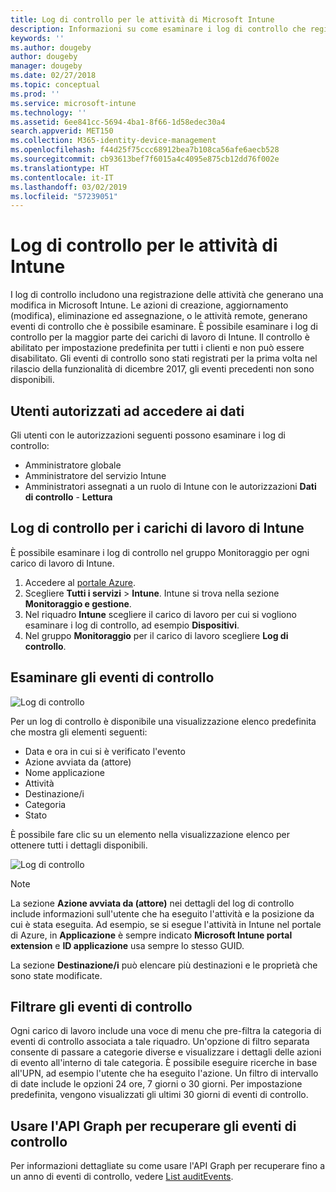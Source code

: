 ```yaml
---
title: Log di controllo per le attività di Microsoft Intune
description: Informazioni su come esaminare i log di controllo che registrano le attività di Microsoft Intune.
keywords: ''
ms.author: dougeby
author: dougeby
manager: dougeby
ms.date: 02/27/2018
ms.topic: conceptual
ms.prod: ''
ms.service: microsoft-intune
ms.technology: ''
ms.assetid: 6ee841cc-5694-4ba1-8f66-1d58edec30a4
search.appverid: MET150
ms.collection: M365-identity-device-management
ms.openlocfilehash: f44d25f75ccc68912bea7b108ca56afe6aecb528
ms.sourcegitcommit: cb93613bef7f6015a4c4095e875cb12dd76f002e
ms.translationtype: HT
ms.contentlocale: it-IT
ms.lasthandoff: 03/02/2019
ms.locfileid: "57239051"
---
```

# <a name="audit-logs-for-intune-activities"></a>Log di controllo per le attività di Intune
I log di controllo includono una registrazione delle attività che generano una modifica in Microsoft Intune. Le azioni di creazione, aggiornamento (modifica), eliminazione ed assegnazione, o le attività remote, generano eventi di controllo che è possibile esaminare. È possibile esaminare i log di controllo per la maggior parte dei carichi di lavoro di Intune. Il controllo è abilitato per impostazione predefinita per tutti i clienti e non può essere disabilitato. Gli eventi di controllo sono stati registrati per la prima volta nel rilascio della funzionalità di dicembre 2017, gli eventi precedenti non sono disponibili.

## <a name="who-can-access-the-data"></a>Utenti autorizzati ad accedere ai dati
Gli utenti con le autorizzazioni seguenti possono esaminare i log di controllo:
- Amministratore globale
- Amministratore del servizio Intune
- Amministratori assegnati a un ruolo di Intune con le autorizzazioni **Dati di controllo** - **Lettura**

## <a name="audit-logs-for-intune-workloads"></a>Log di controllo per i carichi di lavoro di Intune
È possibile esaminare i log di controllo nel gruppo Monitoraggio per ogni carico di lavoro di Intune.  
1. Accedere al [portale Azure](https://portal.azure.com).
2. Scegliere **Tutti i servizi** > **Intune**. Intune si trova nella sezione **Monitoraggio e gestione**.
3. Nel riquadro **Intune** scegliere il carico di lavoro per cui si vogliono esaminare i log di controllo, ad esempio **Dispositivi**.
4. Nel gruppo **Monitoraggio** per il carico di lavoro scegliere **Log di controllo**.

## <a name="review-audit-events"></a>Esaminare gli eventi di controllo
![Log di controllo](./media/monitor-audit-logs.png "Log di controllo")

Per un log di controllo è disponibile una visualizzazione elenco predefinita che mostra gli elementi seguenti:    

- Data e ora in cui si è verificato l'evento
- Azione avviata da (attore)
- Nome applicazione
- Attività
- Destinazione/i
- Categoria
- Stato

È possibile fare clic su un elemento nella visualizzazione elenco per ottenere tutti i dettagli disponibili.

![Log di controllo](./media/monitor-audit-log-detail.png "Log di controllo")

> [!Note]    
> La sezione **Azione avviata da (attore)** nei dettagli del log di controllo include informazioni sull'utente che ha eseguito l'attività e la posizione da cui è stata eseguita. Ad esempio, se si esegue l'attività in Intune nel portale di Azure, in **Applicazione** è sempre indicato **Microsoft Intune portal extension** e **ID applicazione** usa sempre lo stesso GUID. 
>    
> La sezione **Destinazione/i** può elencare più destinazioni e le proprietà che sono state modificate.  


## <a name="filter-audit-events"></a>Filtrare gli eventi di controllo
Ogni carico di lavoro include una voce di menu che pre-filtra la categoria di eventi di controllo associata a tale riquadro. Un'opzione di filtro separata consente di passare a categorie diverse e visualizzare i dettagli delle azioni di evento all'interno di tale categoria. È possibile eseguire ricerche in base all'UPN, ad esempio l'utente che ha eseguito l'azione. Un filtro di intervallo di date include le opzioni 24 ore, 7 giorni o 30 giorni. Per impostazione predefinita, vengono visualizzati gli ultimi 30 giorni di eventi di controllo.

## <a name="use-graph-api-to-retrieve-audit-events"></a>Usare l'API Graph per recuperare gli eventi di controllo
Per informazioni dettagliate su come usare l'API Graph per recuperare fino a un anno di eventi di controllo, vedere [List auditEvents](https://developer.microsoft.com/en-us/graph/docs/api-reference/beta/api/intune_auditing_auditevent_list).
